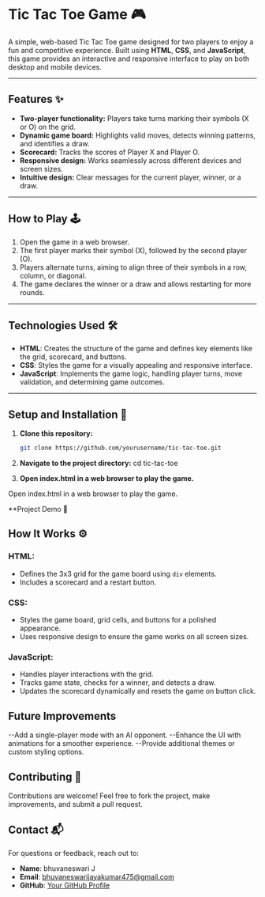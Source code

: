 # Tic Tac Toe Game 🎮

A simple, web-based Tic Tac Toe game designed for two players to enjoy a fun and competitive experience. Built using **HTML**, **CSS**, and **JavaScript**, this game provides an interactive and responsive interface to play on both desktop and mobile devices.

---

## Features ✨

- **Two-player functionality:** Players take turns marking their symbols (X or O) on the grid.
- **Dynamic game board:** Highlights valid moves, detects winning patterns, and identifies a draw.
- **Scorecard:** Tracks the scores of Player X and Player O.
- **Responsive design:** Works seamlessly across different devices and screen sizes.
- **Intuitive design:** Clear messages for the current player, winner, or a draw.

---

## How to Play 🕹️

1. Open the game in a web browser.
2. The first player marks their symbol (X), followed by the second player (O).
3. Players alternate turns, aiming to align three of their symbols in a row, column, or diagonal.
4. The game declares the winner or a draw and allows restarting for more rounds.

---

## Technologies Used 🛠️

- **HTML**: Creates the structure of the game and defines key elements like the grid, scorecard, and buttons.
- **CSS**: Styles the game for a visually appealing and responsive interface.
- **JavaScript**: Implements the game logic, handling player turns, move validation, and determining game outcomes.

---



## Setup and Installation 🚀

1. **Clone this repository:**
   ```bash
   git clone https://github.com/yourusername/tic-tac-toe.git

2. **Navigate to the project directory:**
    cd tic-tac-toe

3. **Open index.html in a web browser to play the game.**

Open index.html in a web browser to play the game.

**Project Demo 🎥
  

## How It Works ⚙️

### HTML:
- Defines the 3x3 grid for the game board using `div` elements.
- Includes a scorecard and a restart button.

### CSS:
- Styles the game board, grid cells, and buttons for a polished appearance.
- Uses responsive design to ensure the game works on all screen sizes.

### JavaScript:
- Handles player interactions with the grid.
- Tracks game state, checks for a winner, and detects a draw.
- Updates the scorecard dynamically and resets the game on button click.

## Future Improvements

--Add a single-player mode with an AI opponent.
--Enhance the UI with animations for a smoother experience.
--Provide additional themes or custom styling options.

## Contributing 🤝

Contributions are welcome! Feel free to fork the project, make improvements, and submit a pull request.


## Contact 📬

For questions or feedback, reach out to:

- **Name**: bhuvaneswari J
- **Email**: bhuvaneswarijayakumar475@gmail.com 
- **GitHub**: [Your GitHub Profile](https://github.com/Bhuvaneswari-Jayakumar)
